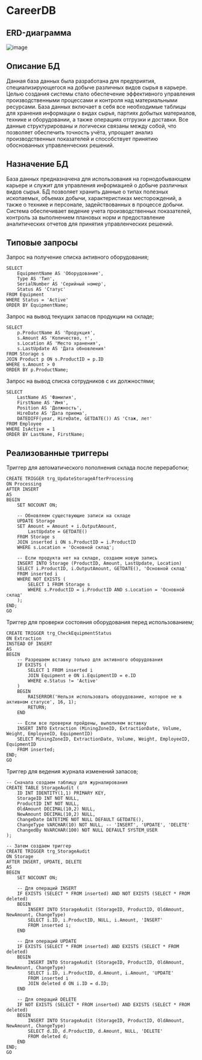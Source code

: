 # CareerDB
## ERD-диаграмма
![image](https://github.com/user-attachments/assets/f26402b4-94d2-4514-9bac-2a9db73deb37)
## Описание БД
Данная база данных была разработана для предприятия, специализирующегося на добыче различных видов сырья в карьере. Целью создания системы стало обеспечение эффективного управления производственными процессами и контроля над материальными ресурсами. База данных включает в себя все необходимые таблицы для хранения информации о видах сырья, партиях добытых материалов, технике и оборудовании, а также операциях отгрузки и доставки. Все данные структурированы и логически связаны между собой, что позволяет обеспечить точность учёта, упрощает анализ производственных показателей и способствует принятию обоснованных управленческих решений.
## Назначение БД
База данных предназначена для использования на горнодобывающем карьере и служит для управления информацией о добыче различных видов сырья. БД позволяет хранить данные о типах полезных ископаемых, объемах добычи, характеристиках месторождений, а также о технике и персонале, задействованных в процессе добычи. Система обеспечивает ведение учета производственных показателей, контроль за выполнением плановых норм и предоставление аналитических отчетов для принятия управленческих решений.
## Типовые запросы
Запрос на получение списка активного оборудования;
```
SELECT 
    EquipmentName AS 'Оборудование',
    Type AS 'Тип',
    SerialNumber AS 'Серийный номер',
    Status AS 'Статус'
FROM Equipment
WHERE Status = 'Active'
ORDER BY EquipmentName;
```

Запрос на вывод текущих запасов продукции на складе;
```
SELECT 
    p.ProductName AS 'Продукция',
    s.Amount AS 'Количество, т',
    s.Location AS 'Место хранения',
    s.LastUpdate AS 'Дата обновления'
FROM Storage s
JOIN Product p ON s.ProductID = p.ID
WHERE s.Amount > 0
ORDER BY p.ProductName;
```

Запрос на вывод списка сотрудников с их должностями;
```
SELECT 
    LastName AS 'Фамилия',
    FirstName AS 'Имя',
    Position AS 'Должность',
    HireDate AS 'Дата приема',
    DATEDIFF(year, HireDate, GETDATE()) AS 'Стаж, лет'
FROM Employee
WHERE IsActive = 1
ORDER BY LastName, FirstName;
```

## Реализованные триггеры

Триггер для автоматического пополнения склада после переработки;
```
CREATE TRIGGER trg_UpdateStorageAfterProcessing
ON Processing
AFTER INSERT
AS
BEGIN
    SET NOCOUNT ON;
    
    -- Обновляем существующие записи на складе
    UPDATE Storage
    SET Amount = Amount + i.OutputAmount,
        LastUpdate = GETDATE()
    FROM Storage s
    JOIN inserted i ON s.ProductID = i.ProductID
    WHERE s.Location = 'Основной склад';
    
    -- Если продукта нет на складе, создаем новую запись
    INSERT INTO Storage (ProductID, Amount, LastUpdate, Location)
    SELECT i.ProductID, i.OutputAmount, GETDATE(), 'Основной склад'
    FROM inserted i
    WHERE NOT EXISTS (
        SELECT 1 FROM Storage s 
        WHERE s.ProductID = i.ProductID AND s.Location = 'Основной склад'
    );
END;
GO
```

Триггер для проверки состояния оборудования перед использованием;
```
CREATE TRIGGER trg_CheckEquipmentStatus
ON Extraction
INSTEAD OF INSERT
AS
BEGIN
    -- Разрешаем вставку только для активного оборудования
    IF EXISTS (
        SELECT 1 FROM inserted i
        JOIN Equipment e ON i.EquipmentID = e.ID
        WHERE e.Status != 'Active'
    )
    BEGIN
        RAISERROR('Нельзя использовать оборудование, которое не в активном статусе', 16, 1);
        RETURN;
    END
    
    -- Если все проверки пройдены, выполняем вставку
    INSERT INTO Extraction (MiningZoneID, ExtractionDate, Volume, Weight, EmployeeID, EquipmentID)
    SELECT MiningZoneID, ExtractionDate, Volume, Weight, EmployeeID, EquipmentID
    FROM inserted;
END;
GO
```

Триггер для ведения журнала изменений запасов;
```
-- Сначала создаем таблицу для журналирования
CREATE TABLE StorageAudit (
    ID INT IDENTITY(1,1) PRIMARY KEY,
    StorageID INT NOT NULL,
    ProductID INT NOT NULL,
    OldAmount DECIMAL(10,2) NULL,
    NewAmount DECIMAL(10,2) NULL,
    ChangeDate DATETIME NOT NULL DEFAULT GETDATE(),
    ChangeType VARCHAR(10) NOT NULL, -- 'INSERT', 'UPDATE', 'DELETE'
    ChangedBy NVARCHAR(100) NOT NULL DEFAULT SYSTEM_USER
);

-- Затем создаем триггер
CREATE TRIGGER trg_StorageAudit
ON Storage
AFTER INSERT, UPDATE, DELETE
AS
BEGIN
    SET NOCOUNT ON;
    
    -- Для операций INSERT
    IF EXISTS (SELECT * FROM inserted) AND NOT EXISTS (SELECT * FROM deleted)
    BEGIN
        INSERT INTO StorageAudit (StorageID, ProductID, OldAmount, NewAmount, ChangeType)
        SELECT i.ID, i.ProductID, NULL, i.Amount, 'INSERT'
        FROM inserted i;
    END
    
    -- Для операций UPDATE
    IF EXISTS (SELECT * FROM inserted) AND EXISTS (SELECT * FROM deleted)
    BEGIN
        INSERT INTO StorageAudit (StorageID, ProductID, OldAmount, NewAmount, ChangeType)
        SELECT i.ID, i.ProductID, d.Amount, i.Amount, 'UPDATE'
        FROM inserted i
        JOIN deleted d ON i.ID = d.ID;
    END
    
    -- Для операций DELETE
    IF NOT EXISTS (SELECT * FROM inserted) AND EXISTS (SELECT * FROM deleted)
    BEGIN
        INSERT INTO StorageAudit (StorageID, ProductID, OldAmount, NewAmount, ChangeType)
        SELECT d.ID, d.ProductID, d.Amount, NULL, 'DELETE'
        FROM deleted d;
    END
END;
GO
```
